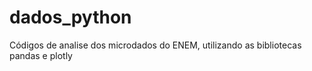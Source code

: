# dados_python
Códigos de analise dos microdados do ENEM, utilizando as bibliotecas pandas e plotly
